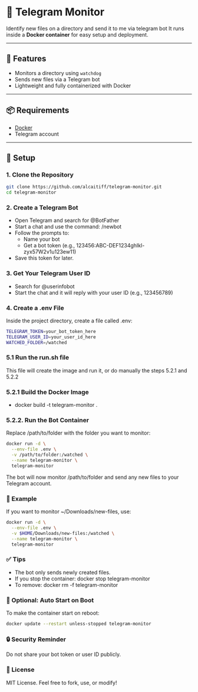 # 📂 Telegram Monitor

Identify new files on a directory and send it to me via telegram bot
It runs inside a **Docker container** for easy setup and deployment.

---

## 🚀 Features

- Monitors a directory using `watchdog`
- Sends new files via a Telegram bot
- Lightweight and fully containerized with Docker

---

## 📦 Requirements

- [Docker](https://docs.docker.com/get-docker/)
- Telegram account

---

## 🔧 Setup

### 1. Clone the Repository

```bash
git clone https://github.com/alcaitiff/telegram-monitor.git
cd telegram-monitor
```

### 2. Create a Telegram Bot

- Open Telegram and search for @BotFather
- Start a chat and use the command: /newbot
- Follow the prompts to:
  - Name your bot
  - Get a bot token (e.g., 123456:ABC-DEF1234ghIkl-zyx57W2v1u123ew11)
- Save this token for later.

### 3. Get Your Telegram User ID

- Search for @userinfobot
- Start the chat and it will reply with your user ID (e.g., 123456789)

### 4. Create a .env File

Inside the project directory, create a file called .env:

```bash
TELEGRAM_TOKEN=your_bot_token_here
TELEGRAM_USER_ID=your_user_id_here
WATCHED_FOLDER=/watched
```

### 5.1 Run the run.sh file

This file will create the image and run it, or do manually the steps 5.2.1 and 5.2.2

### 5.2.1 Build the Docker Image

- docker build -t telegram-monitor .

### 5.2.2. Run the Bot Container

Replace /path/to/folder with the folder you want to monitor:

```bash
docker run -d \
  --env-file .env \
  -v /path/to/folder:/watched \
  --name telegram-monitor \
  telegram-monitor
```

The bot will now monitor /path/to/folder and send any new files to your Telegram account.

### 📄 Example

If you want to monitor ~/Downloads/new-files, use:

```bash
docker run -d \
  --env-file .env \
  -v $HOME/Downloads/new-files:/watched \
  --name telegram-monitor \
  telegram-monitor
```

### ✅ Tips

- The bot only sends newly created files.
- If you stop the container: docker stop telegram-monitor
- To remove: docker rm -f telegram-monitor

### 🧼 Optional: Auto Start on Boot

To make the container start on reboot:

```bash
docker update --restart unless-stopped telegram-monitor
```

### 🔒 Security Reminder

Do not share your bot token or user ID publicly.

### 📜 License

MIT License. Feel free to fork, use, or modify!

